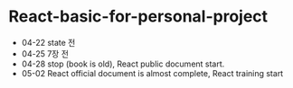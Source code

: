 # React-basic-for-personal-project

- 04-22 state 전
- 04-25 7장 전
- 04-28 stop (book is old), React public document start.
- 05-02 React official document is almost complete, React training start
